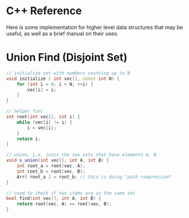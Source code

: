 # C++ Reference

Here is some implementation for higher level data structures that may be useful, as well as a brief manual on their uses.

# Union Find (Disjoint Set)
```cpp
// initialize set with numbers counting up to N
void initialize ( int vec[], const int N) {
    for (int i = 0; i < N; ++i) {
        vec[i] = i;
    }
}

// helper func
int root(int vec[], int i) {
    while (vec[i] != i) {
        i = vec[i];
    }
    return i;
}

// union, i.e. joins the two sets that have elements A, B
void s_union(int vec[], int A, int B) {
    int root_a = root(vec, A);
    int root_b = root(vec, B);
    Arr[ root_a ] = root_b; // this is doing "path compression"
}

// used to check if two items are in the same set
bool find(int vec[], int A, int B) {
    return root(vec, A) == root(vec, B);
}
```
